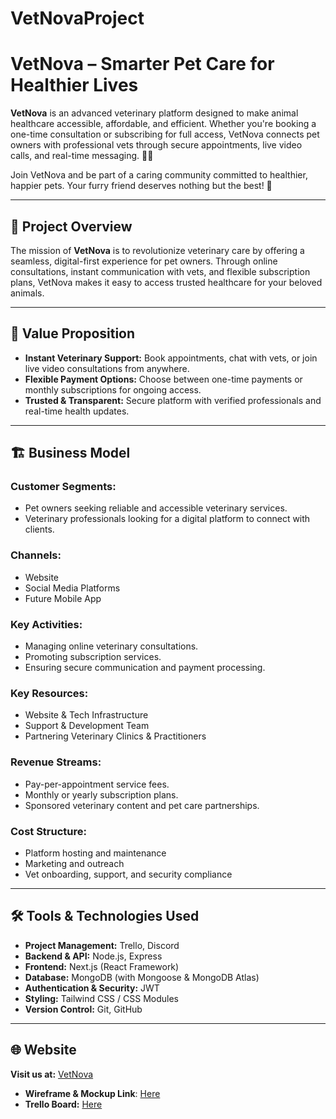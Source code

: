 # VetNovaProject

# VetNova – Smarter Pet Care for Healthier Lives

**VetNova** is an advanced veterinary platform designed to make animal healthcare accessible, affordable, and efficient. Whether you're booking a one-time consultation or subscribing for full access, VetNova connects pet owners with professional vets through secure appointments, live video calls, and real-time messaging. 🐾💬

Join VetNova and be part of a caring community committed to healthier, happier pets. Your furry friend deserves nothing but the best! 💚

---

## 🎯 Project Overview

The mission of **VetNova** is to revolutionize veterinary care by offering a seamless, digital-first experience for pet owners. Through online consultations, instant communication with vets, and flexible subscription plans, VetNova makes it easy to access trusted healthcare for your beloved animals.

---

## 🚀 Value Proposition

- **Instant Veterinary Support:** Book appointments, chat with vets, or join live video consultations from anywhere.  
- **Flexible Payment Options:** Choose between one-time payments or monthly subscriptions for ongoing access.  
- **Trusted & Transparent:** Secure platform with verified professionals and real-time health updates.

---

## 🏗 Business Model

### Customer Segments:
- Pet owners seeking reliable and accessible veterinary services.  
- Veterinary professionals looking for a digital platform to connect with clients.

### Channels:
- Website  
- Social Media Platforms  
- Future Mobile App

### Key Activities:
- Managing online veterinary consultations.  
- Promoting subscription services.  
- Ensuring secure communication and payment processing.

### Key Resources:
- Website & Tech Infrastructure  
- Support & Development Team  
- Partnering Veterinary Clinics & Practitioners

### Revenue Streams:
- Pay-per-appointment service fees.  
- Monthly or yearly subscription plans.  
- Sponsored veterinary content and pet care partnerships.

### Cost Structure:
- Platform hosting and maintenance  
- Marketing and outreach  
- Vet onboarding, support, and security compliance

---

## 🛠 Tools & Technologies Used

- **Project Management:** Trello, Discord  
- **Backend & API:** Node.js, Express  
- **Frontend:** Next.js (React Framework)  
- **Database:** MongoDB (with Mongoose & MongoDB Atlas)  
- **Authentication & Security:** JWT
- **Styling:** Tailwind CSS / CSS Modules  
- **Version Control:** Git, GitHub

---

## 🌐 Website

**Visit us at:** [VetNova]()  
- **Wireframe & Mockup Link**: [Here](https://www.figma.com/design/NhSNJTS3HaH2DjF6sZY6N0/Untitled?node-id=0-1&p=f&t=CBK4Vf4ooLiil6XK-0)  
- **Trello Board:** [Here](https://trello.com/b/3vVFiqOl/hospital-project)
